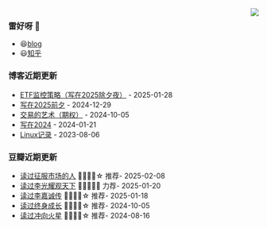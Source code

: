 <img align="right" src="https://github-readme-stats.vercel.app/api?username=chenwingsing&show_icons=true&icon_color=CE1D2D&text_color=718096&bg_color=ffffff&hide_title=true" />

### 雷好呀 👋

- 😆[blog](https://chenwingsing.github.io/)
- 😃[知乎](https://www.zhihu.com/people/chen-yong-cheng-46)

### 博客近期更新
<!-- START_SECTION:blog -->
* <a href='https://chenwingsing.github.io/2025/01/28/ETF%E7%9B%91%E6%8E%A7%E7%AD%96%E7%95%A5%EF%BC%88%E5%86%99%E5%9C%A82025%E9%99%A4%E5%A4%95%E5%A4%9C%EF%BC%89/' target='_blank'>ETF监控策略（写在2025除夕夜）</a> - 2025-01-28
* <a href='https://chenwingsing.github.io/2024/12/29/%E5%86%99%E5%9C%A82025%E5%89%8D%E5%A4%95/' target='_blank'>写在2025前夕</a> - 2024-12-29
* <a href='https://chenwingsing.github.io/2024/10/05/%E4%BA%A4%E6%98%93%E7%9A%84%E8%89%BA%E6%9C%AF/' target='_blank'>交易的艺术（期权）</a> - 2024-10-05
* <a href='https://chenwingsing.github.io/2024/01/21/%E5%86%99%E5%9C%A82024/' target='_blank'>写在2024</a> - 2024-01-21
* <a href='https://chenwingsing.github.io/2023/08/06/Linux%E8%AE%B0%E5%BD%95/' target='_blank'>Linux记录</a> - 2023-08-06
<!-- END_SECTION:blog -->

### 豆瓣近期更新
<!-- START_SECTION:douban -->
* <a href='https://book.douban.com/subject/35350092/' target='_blank'>读过征服市场的人</a> 🌟🌟🌟🌟☆ 推荐- 2025-02-08
* <a href='https://book.douban.com/subject/26413154/' target='_blank'>读过李光耀观天下</a> 🌟🌟🌟🌟🌟 力荐- 2025-01-20
* <a href='https://book.douban.com/subject/34906310/' target='_blank'>读过李嘉诚传</a> 🌟🌟🌟🌟☆ 推荐- 2025-01-18
* <a href='https://book.douban.com/subject/27154533/' target='_blank'>读过终身成长</a> 🌟🌟🌟🌟☆ 推荐- 2024-10-05
* <a href='https://book.douban.com/subject/36429009/' target='_blank'>读过冲向火星</a> 🌟🌟🌟🌟☆ 推荐- 2024-08-16
<!-- END_SECTION:douban -->

<!--
**chenwingsing/chenwingsing** is a ✨ _special_ ✨ repository because its `README.md` (this file) appears on your GitHub profile.

Here are some ideas to get you started:

- 🔭 I’m currently working on ...
- 🌱 I’m currently learning ...
- 👯 I’m looking to collaborate on ...
- 🤔 I’m looking for help with ...
- 💬 Ask me about ...
- 📫 How to reach me: ...
- 😄 Pronouns: ...
- ⚡ Fun fact: ...
-->
